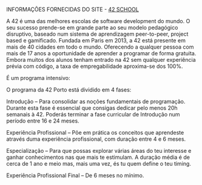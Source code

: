 INFORMAÇÕES FORNECIDAS DO SITE - [42 SCHOOL](https://www.42porto.com/)

A 42 é uma das melhores escolas de software development do mundo.
O seu sucesso prende-se em grande parte ao seu modelo pedagógico disruptivo, baseado num sistema de aprendizagem peer-to-peer,
project based e gamificado. Fundada em Paris em 2013, a 42 está presente em mais de 40 cidades em todo o mundo.
Oferecendo a qualquer pessoa com mais de 17 anos a oportunidade de aprender a programar de forma gratuita. 
Embora muitos dos alunos tenham entrado na 42 sem qualquer experiência prévia com código, a taxa de empregabilidade aproxima-se dos 100%.

É um programa intensivo:

O programa da 42 Porto está dividido em 4 fases:

Introdução – Para consolidar as noções fundamentais de programação. Durante esta fase é essencial que consigas dedicar pelo menos 20h semanais à 42. Poderás terminar a fase curricular de Introdução num período entre 16 e 24 meses.

Experiência Profissional – Põe em prática os conceitos que aprendeste através duma experiência profissional, com duração entre 4 e 6 meses.

Especialização – Para que possas explorar várias áreas do teu interesse e ganhar conhecimentos nas que mais te estimulam. A duração média é de cerca de 1 ano e meio mas, mais uma vez, és tu quem define o teu timing.

Experiência Profissional Final – De 6 meses no mínimo. 